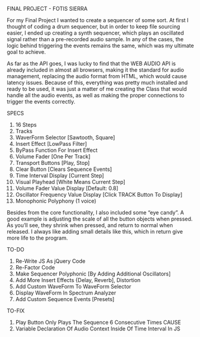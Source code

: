 FINAL PROJECT - FOTIS SIERRA

For my Final Project I wanted to create a sequencer of some sort. At first I thought of coding a drum sequencer, but 
in order to keep file sourcing easier, I ended up creating a synth sequencer, which plays an oscillated signal 
rather than a pre-recorded audio sample. In any of the cases, the logic behind triggering the events remains the 
same, which was my ultimate goal to achieve. 
	
As far as the API goes, I was lucky to find that the WEB AUDIO API is already included in almost all browsers, 
making it the standard for audio management, replacing the audio format from HTML, which would cause latency issues. 
Because of this, everything was pretty much installed and ready to be used, it was just a matter of me creating the 
Class that would handle all the audio events, as well as making the proper connections to trigger the events 
correctly. 

SPECS
1. 16 Steps
2. Tracks
2. WaverForm Selector [Sawtooth, Square]
3. Insert Effect [LowPass Filter]
4. ByPass Function For Insert Effect
5. Volume Fader [One Per Track]
6. Transport Buttons [Play, Stop]
7. Clear Button [Clears Sequence Events]
8. Time Interval Display [Current Step]
9. Visual Playhead [White Means Current Step]
10. Volume Fader Value Display [Default: 0.8]
11. Oscillator Frequency Value Display [Click TRACK Button To Display]
12. Monophonic Polyphony (1 voice)

Besides from the core functionality, I also included some “eye candy”. A good example is adjusting the scale of all 
the button objects when pressed. As you’ll see, they shrink when pressed, and return to normal when released. I 
always like adding small details like this, which in return give more life to the program. 

TO-DO
1. Re-Write JS As jQuery Code
2. Re-Factor Code
3. Make Sequencer Polyphonic [By Adding Additional Oscillators]
4. Add More Insert Effects {Delay, Reverb], Distortion
5. Add Custom WaveForm To WaveForm Selector
6. Display WaveForm In Spectrum Analyzer 
7. Add Custom Sequence Events [Presets]

TO-FIX
1. Play Button Only Plays The Sequence 6 Consecutive Times
CAUSE
1. Variable Declaration Of Audio Context Inside Of Time Interval In JS
